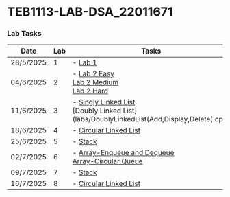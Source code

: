# TEB1113-LAB-DSA_22011671

### Lab Tasks

| Date       | Lab | Tasks                                                                 |
|------------|-----|------------------------------------------------------------------------|
| 28/5/2025  | 1   | - [Lab 1](LAB%201/Students'Info.cpp)                                               |
| 04/6/2025  | 2   | - [Lab 2 Easy](LAB%202/Easy.cpp)<br>  [Lab 2 Medium](LAB%202/Medium.cpp)<br>  [Lab 2 Hard](LAB%202/Hard.cpp) |
| 11/6/2025  | 3   | - [Singly Linked List](LAB%203/SinglyLinkedList(Add,Display,Delete).cpp.cpp)<br>  [Doubly Linked List] (labs/DoublyLinkedList(Add,Display,Delete).cpp) |
| 18/6/2025  | 4   | - [Circular Linked List](LAB%204/CircularLinkedList(Add,Delete,Display).cpp)<br>  |
| 25/6/2025  | 5   | - [Stack](LAB%205/Stack(push,pop,display).cpp)                                              |
| 02/7/2025  | 6   | - [Array-Enqueue and Dequeue](LAB%206/Array-Enqueue,Dequeue.cpp)<br> [Array-Circular Queue](LAB%206/Array-CircularQueue.cpp) |
| 09/7/2025  | 7   | - [Stack](LAB%207/BinaryTree.cpp)                                              |
| 16/7/2025  | 8   | - [Circular Linked List](LAB%208/BinarySearchTree.cpp)<br>  |

